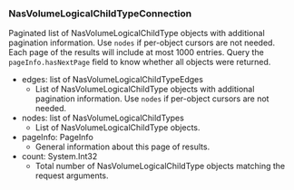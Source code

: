 ### NasVolumeLogicalChildTypeConnection
Paginated list of NasVolumeLogicalChildType objects with additional pagination information. Use `nodes` if per-object cursors are not needed. Each page of the results will include at most 1000 entries. Query the `pageInfo.hasNextPage` field to know whether all objects were returned.

- edges: list of NasVolumeLogicalChildTypeEdges
  - List of NasVolumeLogicalChildType objects with additional pagination information. Use `nodes` if per-object cursors are not needed.
- nodes: list of NasVolumeLogicalChildTypes
  - List of NasVolumeLogicalChildType objects.
- pageInfo: PageInfo
  - General information about this page of results.
- count: System.Int32
  - Total number of NasVolumeLogicalChildType objects matching the request arguments.
